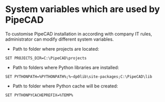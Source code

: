 # System variables which are used by PipeCAD 

To customise PipeCAD installation in according with company IT rules, administrator can modify different system variables.

* Path to folder where projects are located:
```batch
SET PROJECTS_DIR=C:\PipeCAD\projects
```

* Path to folders where Python libraries are installed:
```batch
SET PYTHONPATH=%PYTHONPATH%;%~dp0lib\site-packages;C:\PipeCAD\lib
```

* Path to folder where Python cache will be created:
```batch
SET PYTHONPYCACHEPREFIX=%TEMP%
```
